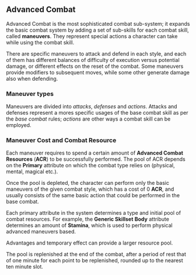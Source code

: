 ## Advanced Combat

Advanced Combat is the most sophisticated combat sub-system; it expands the
basic combat system by adding a set of sub-skills for each combat skill,
called **maneuvers**. They represent special actions a character can take while using
the combat skill.

There are specific maneuvers to attack and defend in each style, and each of
them has different balances of difficulty of execution versus potential damage,
or different effects on the reset of the combat. Some maneuvers provide
modifiers to subsequent moves, while some other generate damage also
when defending.

### Maneuver types

Maneuvers are divided into _attacks_, _defenses_ and _actions_. Attacks and
defenses represent a mores specific usages of the base combat skill as
per the _base combat_ rules; _actions_ are other ways a combat skill can be employed.

### Maneuver Cost and Combat Resource

Each maneuver requires to spend a certain amount of **Advanced Combat Resources** (**ACR**) to be
successfully performed. The pool of ACR depends on the **Primary** attribute on which the combat type
relies on (physical, mental, magical etc.).

Once the pool is depleted, the character can perform only the basic maneuvers of the given combat style,
which has a cost of 0 **ACR**, and usually consists of the same basic action that could be performed in the
base combat.

Each primary attribute in the system determines a type and initial pool of combat
resources. For example, the **Generic Skillset** **Body** attribute determines an amount
of **Stamina**, which is used to perform physical advanced maneuvers based.

Advantages and temporary effect can provide a larger resource pool.

The pool is replenished at the end of the combat, after a period of rest that of one
minute for each point to be replenished, rounded up to the nearest ten minute slot.

